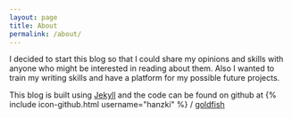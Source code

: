```yaml
---
layout: page
title: About
permalink: /about/
---
```


I decided to start this blog so that I could share my opinions and skills with anyone who might be interested in reading about them. Also I wanted to train my writing skills and have 
a platform for my possible future projects.

This blog is built using [Jekyll](https://github.com/jekyll/jekyll) and the code can be found on github at {% include icon-github.html username="hanzki" %} / [goldfish](https://github.com/hanzki/goldfish)